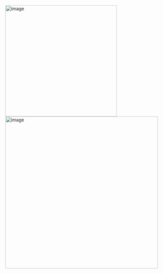 <img width="348" alt="image" src="https://user-images.githubusercontent.com/11669149/224626230-e0e021ce-94ff-46bc-98e8-f99fb491b74a.png">

<img width="476" alt="image" src="https://user-images.githubusercontent.com/11669149/224626320-32808934-bacf-4327-9976-025a0dd12a7b.png">

